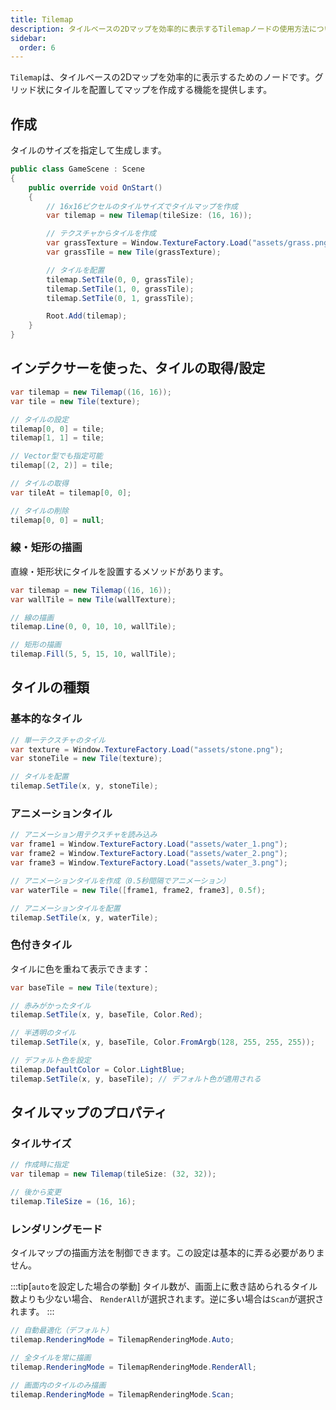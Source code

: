 ```yaml
---
title: Tilemap
description: タイルベースの2Dマップを効率的に表示するTilemapノードの使用方法について解説します。
sidebar:
  order: 6
---
```


`Tilemap`は、タイルベースの2Dマップを効率的に表示するためのノードです。グリッド状にタイルを配置してマップを作成する機能を提供します。

## 作成

タイルのサイズを指定して生成します。
```csharp title="基本的なタイルマップの作成"
public class GameScene : Scene
{
    public override void OnStart()
    {
        // 16x16ピクセルのタイルサイズでタイルマップを作成
        var tilemap = new Tilemap(tileSize: (16, 16));

        // テクスチャからタイルを作成
        var grassTexture = Window.TextureFactory.Load("assets/grass.png");
        var grassTile = new Tile(grassTexture);

        // タイルを配置
        tilemap.SetTile(0, 0, grassTile);
        tilemap.SetTile(1, 0, grassTile);
        tilemap.SetTile(0, 1, grassTile);

        Root.Add(tilemap);
    }
}
```

## インデクサーを使った、タイルの取得/設定

```csharp title="インデクサーを使った操作"
var tilemap = new Tilemap((16, 16));
var tile = new Tile(texture);

// タイルの設定
tilemap[0, 0] = tile;
tilemap[1, 1] = tile;

// Vector型でも指定可能
tilemap[(2, 2)] = tile;

// タイルの取得
var tileAt = tilemap[0, 0];

// タイルの削除
tilemap[0, 0] = null;
```

### 線・矩形の描画

直線・矩形状にタイルを設置するメソッドがあります。

```csharp title="線の描画"
var tilemap = new Tilemap((16, 16));
var wallTile = new Tile(wallTexture);

// 線の描画
tilemap.Line(0, 0, 10, 10, wallTile);

// 矩形の描画
tilemap.Fill(5, 5, 15, 10, wallTile);
```

## タイルの種類

### 基本的なタイル

```csharp title="基本的なタイルの作成"
// 単一テクスチャのタイル
var texture = Window.TextureFactory.Load("assets/stone.png");
var stoneTile = new Tile(texture);

// タイルを配置
tilemap.SetTile(x, y, stoneTile);
```

### アニメーションタイル

```csharp title="アニメーションタイルの作成"
// アニメーション用テクスチャを読み込み
var frame1 = Window.TextureFactory.Load("assets/water_1.png");
var frame2 = Window.TextureFactory.Load("assets/water_2.png");
var frame3 = Window.TextureFactory.Load("assets/water_3.png");

// アニメーションタイルを作成（0.5秒間隔でアニメーション）
var waterTile = new Tile([frame1, frame2, frame3], 0.5f);

// アニメーションタイルを配置
tilemap.SetTile(x, y, waterTile);
```

### 色付きタイル

タイルに色を重ねて表示できます：

```csharp title="タイルの色付け"
var baseTile = new Tile(texture);

// 赤みがかったタイル
tilemap.SetTile(x, y, baseTile, Color.Red);

// 半透明のタイル
tilemap.SetTile(x, y, baseTile, Color.FromArgb(128, 255, 255, 255));

// デフォルト色を設定
tilemap.DefaultColor = Color.LightBlue;
tilemap.SetTile(x, y, baseTile); // デフォルト色が適用される
```

## タイルマップのプロパティ

### タイルサイズ

```csharp title="タイルサイズの設定"
// 作成時に指定
var tilemap = new Tilemap(tileSize: (32, 32));

// 後から変更
tilemap.TileSize = (16, 16);
```

### レンダリングモード

タイルマップの描画方法を制御できます。この設定は基本的に弄る必要がありません。

:::tip[`auto`を設定した場合の挙動]
タイル数が、画面上に敷き詰められるタイル数よりも少ない場合、 `RenderAll`が選択されます。逆に多い場合は`Scan`が選択されます。
:::

```csharp title="レンダリングモードの設定"
// 自動最適化（デフォルト）
tilemap.RenderingMode = TilemapRenderingMode.Auto;

// 全タイルを常に描画
tilemap.RenderingMode = TilemapRenderingMode.RenderAll;

// 画面内のタイルのみ描画
tilemap.RenderingMode = TilemapRenderingMode.Scan;
```
